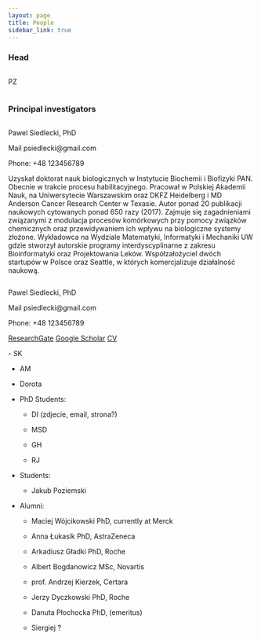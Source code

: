 ```yaml
---
layout: page
title: People
sidebar_link: true
---
```


### Head

<div style="overflow: auto">
  <img src="https://placehold.it/200x200" alt="" style="float:left; margin-right: 20px">
  <p>PZ</p>
</div>


### Principal investigators

<div style="overflow: auto">
  <img src="https://placehold.it/200x200" alt="" style="float:left; margin-right: 20px">
  <p>Pawel Siedlecki, PhD</p>
  <p>Mail psiedlecki@gmail.com</p>
  <p>Phone: +48 123456789</p>
  <p>Uzyskał doktorat nauk biologicznych w Instytucie Biochemii i Biofizyki PAN. Obecnie w trakcie procesu habilitacyjnego. Pracował w Polskiej Akademii Nauk, na Uniwersytecie Warszawskim oraz DKFZ Heidelberg i MD Anderson Cancer Research Center w Texasie. Autor ponad 20 publikacji naukowych cytowanych ponad 650 razy (2017). Zajmuje się zagadnieniami związanymi z modulacja procesów komórkowych przy pomocy związków chemicznych oraz przewidywaniem ich wpływu na biologiczne systemy złożone. Wykładowca na Wydziale Matematyki, Informatyki i Mechaniki UW gdzie stworzył autorskie programy interdyscyplinarne z zakresu Bioinformatyki oraz Projektowania Leków. Współzałożyciel dwóch startupów w Polsce oraz Seattle, w których komercjalizuje działalność naukową.</p>
</div>

<div style="overflow: auto">
  <img src="https://placehold.it/200x200" alt="" style="float:left; margin-right: 20px">
  <p>Pawel Siedlecki, PhD</p>
  <p>Mail psiedlecki@gmail.com</p>
  <p>Phone: +48 123456789</p>

  <a href="https://www.researchgate.net/profile/Pawel_Siedlecki">ResearchGate</a>
  <a href="https://scholar.google.pl/citations?user=4MGHwSYAAAAJ&hl=en">Google Scholar</a>
  <a href="http://webjeda.com/online-cv/">CV</a>
</div>
  - SK

 - AM

 - Dorota

- PhD Students:

  - DI (zdjecie, email, strona?)

  - MSD

  - GH

  - RJ

- Students:

  - Jakub Poziemski

- Alumni:

  - Maciej Wójcikowski PhD, currently at Merck

  - Anna Łukasik PhD, AstraZeneca

  - Arkadiusz Gładki PhD, Roche

  - Albert Bogdanowicz MSc,  Novartis

  - prof. Andrzej Kierzek, Certara

  - Jerzy Dyczkowski PhD, Roche

  - Danuta Płochocka PhD, (emeritus)

  - Siergiej ?
